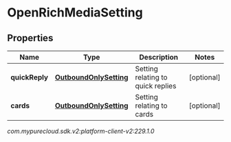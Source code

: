 # OpenRichMediaSetting


## Properties

| Name | Type | Description | Notes |
| ------------ | ------------- | ------------- | ------------- |
| **quickReply** | [**OutboundOnlySetting**](OutboundOnlySetting) | Setting relating to quick replies |  [optional] |
| **cards** | [**OutboundOnlySetting**](OutboundOnlySetting) | Setting relating to cards |  [optional] |




_com.mypurecloud.sdk.v2:platform-client-v2:229.1.0_
